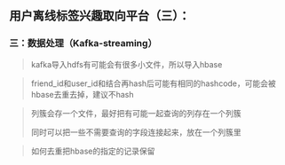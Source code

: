 ## 用户离线标签兴趣取向平台（三）：

### 三：数据处理（Kafka-streaming）

> kafka导入hdfs有可能会有很多小文件，所以导入hbase

> friend_id和user_id和结合再hash后可能有相同的hashcode，可能会被hbase去重去掉，建议不hash

> 列簇会存一个文件，最好把有可能一起查询的列存在一个列簇
>
> 同时可以把一些不需要查询的字段连接起来，放在一个列簇里 

> 如何去重把hbase的指定的记录保留